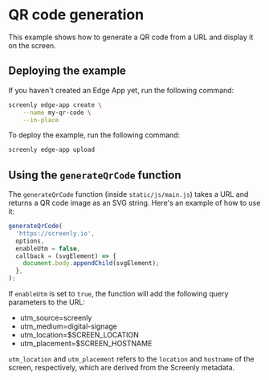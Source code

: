 # QR code generation

This example shows how to generate a QR code from a URL and display it on the screen.

## Deploying the example

If you haven't created an Edge App yet, run the following command:

```bash
screenly edge-app create \
    --name my-qr-code \
    --in-place
```

To deploy the example, run the following command:

```bash
screenly edge-app upload
```

## Using the `generateQrCode` function

The `generateQrCode` function (inside `static/js/main.js`) takes a URL and
returns a QR code image as an SVG string. Here's an example of how to use it:

```js
generateQrCode(
  'https://screenly.io',
  options,
  enableUtm = false,
  callback = (svgElement) => {
    document.body.appendChild(svgElement);
  },
);
```

If `enableUtm` is set to `true`, the function will add the following query
parameters to the URL:

* utm_source=screenly
* utm_medium=digital-signage
* utm_location=$SCREEN_LOCATION
* utm_placement=$SCREEN_HOSTNAME

`utm_location` and `utm_placement` refers to the `location` and `hostname` of
the screen, respectively, which are derived from the Screenly metadata.
